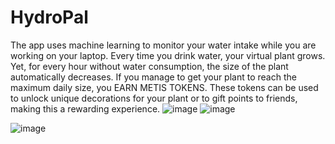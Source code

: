 # HydroPal
The app uses machine learning to monitor your water intake while you are working on your laptop. Every time you drink water, your virtual plant grows. Yet, for every hour without water consumption, the size of the plant automatically decreases. If you manage to get your plant to reach the maximum daily size, you EARN METIS TOKENS. These tokens can be used to unlock unique decorations for your plant or to gift points to friends, making this a rewarding experience.
![image](https://github.com/JuliaIlioukhina001/HydroPal/assets/158779967/dd30c502-5dd3-43d8-b342-5fadf0f7c36c)
![image](https://github.com/JuliaIlioukhina001/HydroPal/assets/158779967/43b24f3e-aeb9-43df-888c-2440166fc764)

![image](https://github.com/JuliaIlioukhina001/HydroPal/assets/158779967/efd71726-2bc5-4abe-90c0-b77b48ee1c96)

